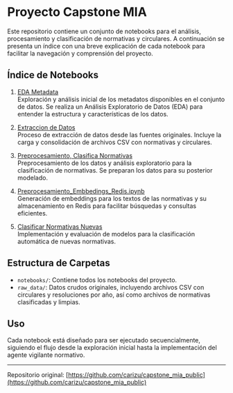 # Proyecto Capstone MIA

Este repositorio contiene un conjunto de notebooks para el análisis, procesamiento y clasificación de normativas y circulares. A continuación se presenta un índice con una breve explicación de cada notebook para facilitar la navegación y comprensión del proyecto.

## Índice de Notebooks

1. [EDA Metadata](notebooks/01_EDA_Metadata.ipynb)  
   Exploración y análisis inicial de los metadatos disponibles en el conjunto de datos. Se realiza un Análisis Exploratorio de Datos (EDA) para entender la estructura y características de los datos.

2. [Extraccion de Datos](notebooks/02_Extraccion_Datos.ipynb)  
   Proceso de extracción de datos desde las fuentes originales. Incluye la carga y consolidación de archivos CSV con normativas y circulares.

3. [Preprocesamiento, Clasifica Normativas](notebooks/03_Preprocesamiento_EDA_Clasifica_Normativas.ipynb)  
   Preprocesamiento de los datos y análisis exploratorio para la clasificación de normativas. Se preparan los datos para su posterior modelado.

4. [Preprocesamiento_Embbedings_Redis.ipynb](notebooks/04_Preprocesamiento_Embbedings_Redis.ipynb)  
   Generación de embeddings para los textos de las normativas y su almacenamiento en Redis para facilitar búsquedas y consultas eficientes.

5. [Clasificar Normativas Nuevas](notebooks/05_Clasificar_Normativas_Nuevas_v4.ipynb)  
   Implementación y evaluación de modelos para la clasificación automática de nuevas normativas.

## Estructura de Carpetas

- `notebooks/`: Contiene todos los notebooks del proyecto.
- `raw_data/`: Datos crudos originales, incluyendo archivos CSV con circulares y resoluciones por año, así como archivos de normativas clasificadas y limpias.

## Uso

Cada notebook está diseñado para ser ejecutado secuencialmente, siguiendo el flujo desde la exploración inicial hasta la implementación del agente vigilante normativo.

---

Repositorio original: [https://github.com/carizu/capstone_mia_public](https://github.com/carizu/capstone_mia_public)
